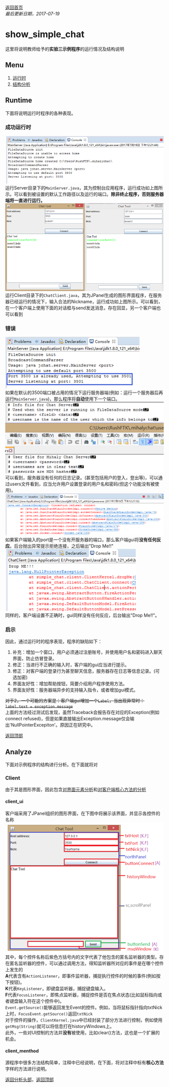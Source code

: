 ﻿[返回首页](https://rushftk.github.io/SLT_ToolsKit/index_chs)  
_最后更新日期，2017-07-19_  
# show_simple_chat  
这里将说明教师给予的**实验三示例程序**的运行情况及结构说明  
## Menu
1. [运行时](#runtime)  
2. [结构分析](#analyze)  

## Runtime  
下面将说明运行时程序的各种表现。  
### 成功运行时  
![server_sucessuful](pics/show_template_chat/server_sucessful.png "服务器端成功运行时")  
运行Server目录下的`MainServer.java`，其为控制台应用程序，运行成功如上图所示。可以看到被设置的默认工作路径以及运行的端口。**除非终止程序，否则服务器端将一直进行运行。**  
![client_sucessuful](pics/show_template_chat/client_successful.png "客户端成功运行时")  
运行Client目录下的`ChatClient.java`，其为JPanel生成的图形界面程序，在服务器已经运行的情况下，输入合法的Nickname，运行成功如上图所示。可以看到，在一个客户端上使用下面的对话框与send发送消息，存在回显，另一个客户端也可以看到  

### 错误  
![server_portused](pics/show_template_chat/server_portused.png "服务器端口被占用")  
如果在默认的3500端口被占用的情况下运行服务器端(例如：运行一个服务器后再运行`MainServer.java`)，那么程序将**自动**使用下一个端口。  
![server_nolog](pics/show_template_chat/server_nolog.png "服务器没有日志记录")  
可以看到，服务器没有任何的日志记录。(甚至包括用户的登入，登出等)，可以通过users文件看到，应当允许用户设置登录的用户名和密码(但这个功能没有被使用)。  
![client_noserver](pics/show_template_chat/client_noserver.png "客户端port设置不正确")  
如果客户端输入的port是一个没有开服务器的端口，那么客户端gui将**没有任何反应**。后台抛出异常提示拒绝连接，之后输出"Drop Me!!"  
![client_nonickname](pics/show_template_chat/client_nonickname.png "客户端nickname设置不正确")  
同样的，客户端设置不正确时，gui同样没有任何反应，后台输出"Drop Me!!"。  

### 启示  
因此，通过运行时的程序表现，程序的缺陷如下：  
1.  补充：增加一个窗口，用户必须通过注册账号，并使用用户名和密码进入聊天界面，防止仿冒登录。  
2.  修正：当进行不正确的输入时，客户端的gui应当进行提示。  
3.  修正：对客户端的登录行为甚至聊天信息，服务器存在日志等信息记录。(可选加密)  
4.  界面友好性：增加帮助按钮，简要介绍用户程序使用方法。  
5.  界面友好性：服务器端异步的支持输入指令，或者增加gui模式。  

~~对于2，一个可能的方案是：客户端gui增加一个`Label`，当出现异常时：`label.text = exception.message`~~   
上面的方法经过测试后发现，虽然Traceback会报告存在对应的Exception(例如connect refused)，但是如果直接输出Exception.message仅会输出'NullPointerExcepiton'。原因正在研究中。  

[返回顶部](#show_simple_chat)  

## Analyze  
下面对示例程序的结构进行分析。在下面就将对  
### Client  
由于其是图形界面，因此包含[对界面元素分析](#client_ui)和[对客户端核心方法的分析](#client_menthod)
#### client_ui  
客户端采用了JPanel组织的图形界面，在下图中将展示该界面，并显示各控件的名称  
![client_ui](pics/show_template_chat/UI_analyze.png)  
其中，每个控件名称后紫色方括号内的文字代表了他包含的匿名监听器的类型。存在匿名监听器的控件，可以通过调用方法，得知监听器所对应的事件是在哪个控件上发生的  
**A**代表含有`ActionListener`，即事件监听器，捕捉执行控件的时候的事件(例如按下按钮)。  
**K**代表`KeyListener`，即键盘监听器，捕捉键盘输入。  
**F**代表`FocusListener`，即焦点监听器，捕捉控件是否在焦点状态(比如鼠标指向或者键盘输入符在这个控件中)。  
`Event.getSource()`能够返回发生Event的控件。例如，当将鼠标指针指向txtNick上时，`FocusEvent.getSource()`返回`txtNick`  
对于控件的操作，`ClientKernel.java`中已经封装了部分方法进行控制，例如使用`getMsg(String)`就可以将信息打在historyWindows上。  
此外，一些对UI控制的方法并**没有**被使用，比如clear()方法，这也是一个扩展的机会。  
#### client_menthod  
源程序中很多方法结构简单，注释中已经说明，在下面，将对注释中标有**核心方法**字样的方法进行说明。  

[返回分析头部](#analyze)，[返回顶部][Go_Back_Top]


[Go_Back_Top]:#show_simple_chat
